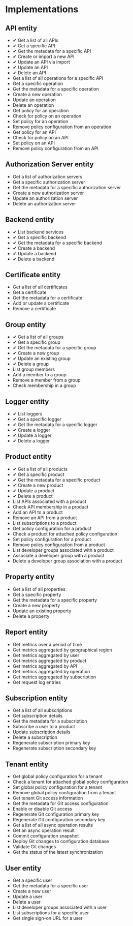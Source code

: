 # Implementations

## API entity

* ✔ Get a list of all APIs
* ✔ Get a specific API
* ✔ Get the metadata for a specific API
* ✔ Create or import a new API
* ✔ Update an API via import
* ✔ Update an API
* ✔ Delete an API
* Get a list of all operations for a specific API
* Get a specific operation
* Get the metadata for a specific operation
* Create a new operation
* Update an operation
* Delete an operation
* Get policy for an operation
* Check for policy on an operation
* Set policy for an operation
* Remove policy configuration from an operation
* Get policy for an API
* Check for policy on an API
* Set policy on an API
* Remove policy configuration from an API

## Authorization ​Server entity

* Get a list of authorization servers
* Get a specific authorization server
* Get the metadata for a specific authorization server
* Create a new authorization server
* Update an authorization server
* Delete an authorization server

## Backend entity

* ✔ List backend services
* ✔ Get a specific backend
* ✔ Get the metadata for a specific backend
* ✔ Create a backend
* ✔ Update a backend
* ✔ Delete a backend

## Certificate entity

* Get a list of all certificates
* Get a certificate
* Get the metadata for a certificate
* Add or update a certificate
* Remove a certificate

## Group entity

* ✔ Get a list of all groups
* ✔ Get a specific group
* ✔ Get the metadata for a specific group
* ✔ Create a new group
* ✔ Update an existing group
* ✔ Delete a group
* List group members
* Add a member to a group
* Remove a member from a group
* Check membership in a group

## Logger entity

* ✔ List loggers
* ✔ Get a specific logger
* ✔ Get the metadata for a specific logger
* ✔ Create a logger
* ✔ Update a logger
* ✔ Delete a logger

## Product entity

* ✔ Get a list of all products
* ✔ Get a specific product
* ✔ Get the metadata for a specific product
* ✔ Create a new product
* ✔ Update a product
* ✔ Delete a product
* List APIs associated with a product
* Check API membership in a product
* Add an API to a product
* Remove an API from a product
* List subscriptions to a product
* Get policy configuration for a product
* Check a product for attached policy configuration
* Set policy configuration for a product
* Remove policy configuration from a product
* List developer groups associated with a product
* Associate a developer group with a product
* Delete a developer group association with a product

## Property ​entity

* Get a list of all properties
* Get a specific property
* Get the metadata for a specific property
* Create a new property
* Update an existing property
* Delete a property

## Report entity

* Get metrics over a period of time
* Get metrics aggregated by geographical region
* Get metrics aggregated by user
* Get metrics aggregated by product
* Get metrics aggregated by API
* Get metrics aggregated by operation
* Get metrics aggregated by subscription
* Get request log entries

## Subscription entity

* Get a list of all subscriptions
* Get subscription details
* Get the metadata for a subscription
* Subscribe a user to a product
* Update subscription details
* Delete a subscription
* Regenerate subscription primary key
* Regenerate subscription secondary key

## Tenant entity

* Get global policy configuration for a tenant
* Check a tenant for attached global policy configuration
* Set global policy configuration for a tenant
* Remove global policy configuration from a tenant
* Get tenant Git access information
* Get the metadata for Git access configuration
* Enable or disable Git access
* Regenerate Git configuration primary key
* Regenerate Git configuration secondary key
* Get a list of all async operation results
* Get an async operation result
* Commit configuration snapshot
* Deploy Git changes to configuration database
* Validate Git changes
* Get the status of the latest synchronization

## User entity

* Get a specific user
* Get the metadata for a specific user
* Create a new user
* Update a user
* Delete a user
* List developer groups associated with a user
* List subscriptions for a specific user
* Get single sign-on URL for a user